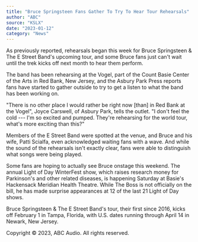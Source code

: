 ```yaml
---
title: "Bruce Springsteen Fans Gather To Try To Hear Tour Rehearsals"
author: "ABC"
source: "KSLX"
date: "2023-01-12"
category: "News"
---
```


As previously reported, rehearsals began this week for Bruce Springsteen & The E Street Band's upcoming tour, and some Bruce fans just can't wait until the trek kicks off next month to hear them perform.

The band has been rehearsing at the Vogel, part of the Count Basie Center of the Arts in Red Bank, New Jersey, and the Asbury Park Press reports fans have started to gather outside to try to get a listen to what the band has been working on.

"There is no other place I would rather be right now [than] in Red Bank at the Vogel", Joyce Carswell, of Asbury Park, tells the outlet. "I don't feel the cold --- I'm so excited and pumped. They're rehearsing for the world tour, what's more exciting than this?"

Members of the E Street Band were spotted at the venue, and Bruce and his wife, Patti Scialfa, even acknowledged waiting fans with a wave. And while the sound of the rehearsals isn't exactly clear, fans were able to distinguish what songs were being played.

Some fans are hoping to actually see Bruce onstage this weekend. The annual Light of Day WinterFest show, which raises research money for Parkinson's and other related diseases, is happening Saturday at Basie's Hackensack Meridian Health Theatre. While The Boss is not officially on the bill, he has made surprise appearances at 12 of the last 21 Light of Day shows.

Bruce Springsteen & The E Street Band's tour, their first since 2016, kicks off February 1 in Tampa, Florida, with U.S. dates running through April 14 in Newark, New Jersey.

Copyright © 2023, ABC Audio. All rights reserved.